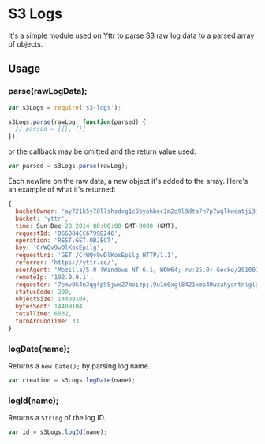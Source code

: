 
# S3 Logs
It's a simple module used on [Yttr](https://yttr.co/) to parse S3 raw log data to a parsed array of objects.

## Usage
### parse(rawLogData);
```javascript
var s3Logs = require('s3-logs');

s3Logs.parse(rawLog, function(parsed) {
  // parsed = [{}, {}]
});
```

or the callback may be omitted and the return value used:

```javascript
var parsed = s3Logs.parse(rawLog);
```


Each newline on the raw data, a new object it's added to the array. Here's an example of what it's returned:

```javascript
{
  bucketOwner: 'ay721k5y78l7shsdxg1c8byohbec1m2o9l9dta7n7p7wqlkwdatji3jd6nuf2zo0',
  bucket: 'yttr',
  time: Sun Dec 28 2014 00:00:00 GMT-0000 (GMT),
  requestId: 'D66B84CC6799B246',
  operation: 'REST.GET.OBJECT',
  key: 'CrWQv9wDlKosEpilg',
  requestUri: 'GET /CrWQv9wDlKosEpilg HTTP/1.1',
  referrer: 'https://yttr.co/',
  userAgent: 'Mozilla/5.0 (Windows NT 6.1; WOW64; rv:25.0) Gecko/20100101 Firefox/25.0',
  remoteIp: '192.0.0.1',
  requester: '7emv0k4n3qg4p95jwx27moizpjl9u1m0xgl8421xmp40wzahysntnlglgqsnbd12',
  statusCode: 200,
  objectSize: 14409104,
  bytesSent: 14409104,
  totalTime: 6532,
  turnAroundTime: 33
}
```

### logDate(name);
Returns a ``new Date();`` by parsing log name.

```javascript
var creation = s3Logs.logDate(name);
```

### logId(name);
Returns a ``String`` of the log ID.

```javascript
var id = s3Logs.logId(name);
```
